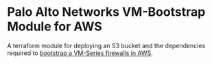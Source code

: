 Palo Alto Networks VM-Bootstrap Module for AWS
===========

A terraform module for deploying an S3 bucket and the dependencies required
to [bootstrap a VM-Series firewalls in AWS](https://docs.paloaltonetworks.com/vm-series/9-1/vm-series-deployment/bootstrap-the-vm-series-firewall/bootstrap-the-vm-series-firewall-in-aws.html).

<!-- BEGINNING OF PRE-COMMIT-TERRAFORM DOCS HOOK -->

<!-- END OF PRE-COMMIT-TERRAFORM DOCS HOOK -->
